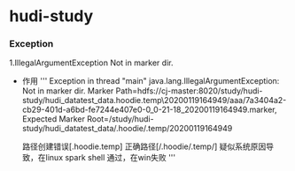 # hudi-study
### Exception 
1.IllegalArgumentException Not in marker dir.
  -  作用
	'''
	Exception in thread "main" java.lang.IllegalArgumentException: Not in marker dir. Marker Path=hdfs://cj-master:8020/study/hudi-study/hudi_datatest_data\.hoodie\.temp\20200119164949/aaa/7a3404a2-cb29-401d-a6bd-fe7244e407e0-0_0-21-18_20200119164949.marker, Expected Marker Root=/study/hudi-study/hudi_datatest_data/.hoodie/.temp/20200119164949

	 路径创建错误[\.hoodie\.temp\] 正确路径[/.hoodie/.temp/] 疑似系统原因导致，在linux spark shell 通过，在win失败
	'''
